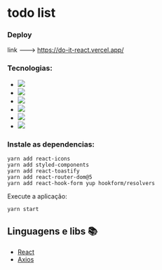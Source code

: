 # todo list

### Deploy
link --->  https://do-it-react.vercel.app/

### Tecnologias:
- <img src="https://img.shields.io/static/v1?label=react&message=framework&color=blue&style=for-the-badge&logo=REACT"/>
- <img src="https://img.shields.io/static/v1?label=Hooks&message=react&color=blue&style=for-the-badge&logo=REACT"/>
- <img src="https://img.shields.io/static/v1?label=axios&message=Request&color=blueviolet&style=for-the-badge&logo=AXIOS"/>
- <img src="https://img.shields.io/static/v1?label=javascript&message=Programming%20language&color=yellow&style=for-the-badge&logo=JAVASCRIPT"/>
- <img src="https://img.shields.io/static/v1?label=styled-components&message=LIB&color=red&style=for-the-badge&logo=styled-components"/>
- <img src="https://img.shields.io/static/v1?label=jsx&message=Markup&language&color=orange&style=for-the-badge&logo=JSX"/>


### Instale as dependencias:

```
yarn add react-icons
yarn add styled-components
yarn add react-toastify
yarn add react-router-dom@5
yarn add react-hook-form yup hookform/resolvers
```
Execute a aplicação:
```
yarn start

```


## Linguagens e libs :books:

- [React](https://pt-br.reactjs.org/)
- [Axios](https://www.npmjs.com/package/axios)
